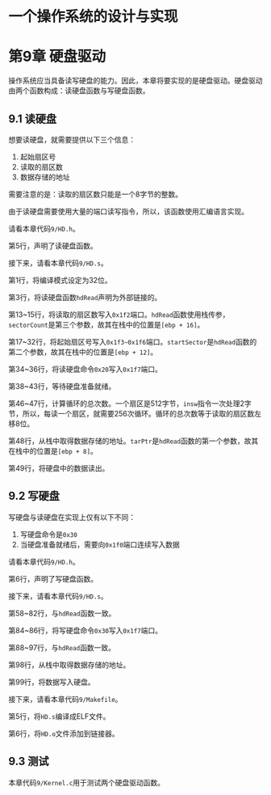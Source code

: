 # 一个操作系统的设计与实现

# 第9章 硬盘驱动

操作系统应当具备读写硬盘的能力。因此，本章将要实现的是硬盘驱动。硬盘驱动由两个函数构成：读硬盘函数与写硬盘函数。

## 9.1 读硬盘

想要读硬盘，就需要提供以下三个信息：

1. 起始扇区号
2. 读取的扇区数
3. 数据存储的地址

需要注意的是：读取的扇区数只能是一个8字节的整数。

由于读硬盘需要使用大量的端口读写指令，所以，该函数使用汇编语言实现。

请看本章代码`9/HD.h`。

第5行，声明了读硬盘函数。

接下来，请看本章代码`9/HD.s`。

第1行，将编译模式设定为32位。

第3行，将读硬盘函数`hdRead`声明为外部链接的。

第13\~15行，将读取的扇区数写入`0x1f2`端口。`hdRead`函数使用栈传参，`sectorCount`是第三个参数，故其在栈中的位置是`[ebp + 16]`。

第17\~32行，将起始扇区号写入`0x1f3~0x1f6`端口。`startSector`是`hdRead`函数的第二个参数，故其在栈中的位置是`[ebp + 12]`。

第34\~36行，将读硬盘命令`0x20`写入`0x1f7`端口。

第38\~43行，等待硬盘准备就绪。

第46\~47行，计算循环的总次数。一个扇区是512字节，`insw`指令一次处理2字节，所以，每读一个扇区，就需要256次循环。循环的总次数等于读取的扇区数左移8位。

第48行，从栈中取得数据存储的地址。`tarPtr`是`hdRead`函数的第一个参数，故其在栈中的位置是`[ebp + 8]`。

第49行，将硬盘中的数据读出。

## 9.2 写硬盘

写硬盘与读硬盘在实现上仅有以下不同：

1. 写硬盘命令是`0x30`
2. 当硬盘准备就绪后，需要向`0x1f0`端口连续写入数据

请看本章代码`9/HD.h`。

第6行，声明了写硬盘函数。

接下来，请看本章代码`9/HD.s`。

第58\~82行，与`hdRead`函数一致。

第84\~86行，将写硬盘命令`0x30`写入`0x1f7`端口。

第88\~97行，与`hdRead`函数一致。

第98行，从栈中取得数据存储的地址。

第99行，将数据写入硬盘。

接下来，请看本章代码`9/Makefile`。

第5行，将`HD.s`编译成ELF文件。

第6行，将`HD.o`文件添加到链接器。

## 9.3 测试

本章代码`9/Kernel.c`用于测试两个硬盘驱动函数。
